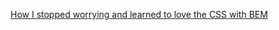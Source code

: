 [How I stopped worrying and learned to love the CSS with BEM](https://blog.theodo.com/2015/10/how-i-stopped-worrying-and-learned-to-love-the-css-with-bem/)